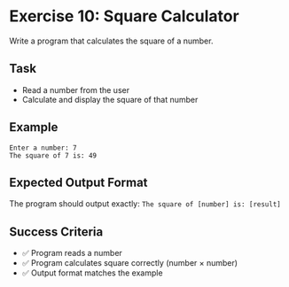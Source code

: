 # Exercise 10: Square Calculator

Write a program that calculates the square of a number.

## Task
- Read a number from the user
- Calculate and display the square of that number

## Example
```
Enter a number: 7
The square of 7 is: 49
```

## Expected Output Format
The program should output exactly: `The square of [number] is: [result]`

## Success Criteria
- ✅ Program reads a number
- ✅ Program calculates square correctly (number × number)
- ✅ Output format matches the example